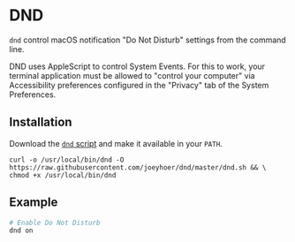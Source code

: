 # DND

`dnd` control macOS notification "Do Not Disturb" settings from the command line.

DND uses AppleScript to control System Events. For this to work, your terminal application must be allowed to "control your computer" via Accessibility preferences configured in the "Privacy" tab of the System Preferences.

## Installation

Download the [`dnd` script](https://raw.githubusercontent.com/joeyhoer/dnd/master/dnd.sh) and make it available in your `PATH`.

    curl -o /usr/local/bin/dnd -O https://raw.githubusercontent.com/joeyhoer/dnd/master/dnd.sh && \
    chmod +x /usr/local/bin/dnd

## Example

```bash
# Enable Do Not Disturb
dnd on
```
